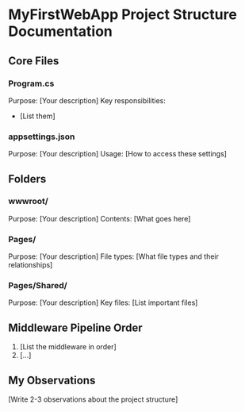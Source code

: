 # MyFirstWebApp Project Structure Documentation

## Core Files

### Program.cs
Purpose: [Your description]
Key responsibilities:
- [List them]

### appsettings.json
Purpose: [Your description]
Usage: [How to access these settings]

## Folders

### wwwroot/
Purpose: [Your description]
Contents: [What goes here]

### Pages/
Purpose: [Your description]
File types: [What file types and their relationships]

### Pages/Shared/
Purpose: [Your description]
Key files: [List important files]

## Middleware Pipeline Order
1. [List the middleware in order]
2. [...]

## My Observations
[Write 2-3 observations about the project structure]

